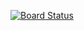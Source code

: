[![Board Status](https://dev.azure.com/jlombardi12/0ef816ea-2e46-49f8-90cc-3d1a229201ea/ef074fa9-5655-4c94-a0be-aa46c1f3c23c/_apis/work/boardbadge/9214101a-fedd-47fa-804d-a82b331d9d13)](https://dev.azure.com/jlombardi12/0ef816ea-2e46-49f8-90cc-3d1a229201ea/_boards/board/t/ef074fa9-5655-4c94-a0be-aa46c1f3c23c/Microsoft.RequirementCategory)